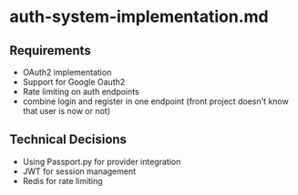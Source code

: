 # auth-system-implementation.md

## Requirements

-   OAuth2 implementation
-   Support for Google Oauth2 
-   Rate limiting on auth endpoints
-   combine login and register in one endpoint (front project doesn't know that user is now or not)

## Technical Decisions

-   Using Passport.py for provider integration
-   JWT for session management
-   Redis for rate limiting